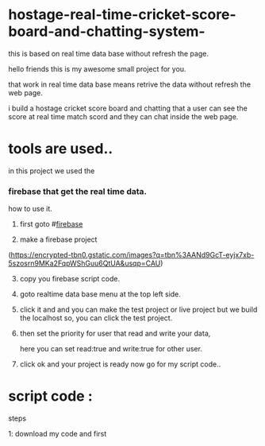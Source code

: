 # hostage-real-time-cricket-score-board-and-chatting-system-
this is based on real time data base without refresh the page. 


hello friends this is my awesome small project for you. 

that work in real time data base means retrive the data without refresh the web page. 

i build a hostage cricket score board and chatting that a user can see the score at real time match scord and they can chat
inside the web page. 


# tools are used.. 

in this project we used the 

### firebase that get the real time data. 


how to use it. 

1. first goto #[firebase](https://console.firebase.google.com ) 

2. make a firebase project 


(https://encrypted-tbn0.gstatic.com/images?q=tbn%3AANd9GcT-eyjx7xb-5szosrn9MKa2FqpWShGuu6QtUA&usqp=CAU) 


3. copy you firebase script code. 

4. goto realtime data base menu at the top left side. 

5. click it and and you can make the test project or live project 
   but we build the localhost so, you can click the test project. 
   
6. then set the priority for user that read and write your data, 

   here you can set read:true and write:true for other user. 
   
7. click ok and your project is ready now go for my script code.. 


# script code :

steps 

1: download my code and first

   
